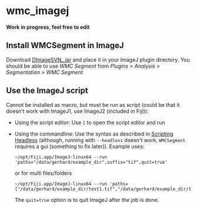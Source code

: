 # wmc_imagej

**Work in progress, feel free to edit**

## Install WMCSegment in ImageJ

Download [DImageSVN_.jar](https://github.com/lacdr-tox/cellprofiler-plugins/blob/master/ij_plugins/DImageSVN_.jar) and place it in your ImageJ plugin directory. You should be able to use *WMC Segment* from *Plugins > Analysis > Segmentation > WMC Segment*

## Use the ImageJ script

Cannot be installed as macro, but must be run as script (could be that it doesn't work with ImageJ1, use ImageJ2 (included in Fiji)):

* Using the script editor: Use `[` to open the script editor and run
* Using the commandline: Use the syntax as described in [Scripting Headless](https://imagej.net/Scripting_Headless) (although, running with `--headless` doesn't work, `WMCSegment` requires a gui (something to fix later)). Example uses:

      ~/opt/Fiji.app/ImageJ-linux64 --run 'paths="/data/gerhard/example_dir",suffix="tif",quit=true'
      
  or for multi files/folders

      ~/opt/Fiji.app/ImageJ-linux64 --run 'paths=["/data/gerhard/example_dir/test1.tif","/data/gerhard/example_dir/test2.tif"],quit=true'
      
  The `quit=true` option is to quit ImageJ after the job is done.
